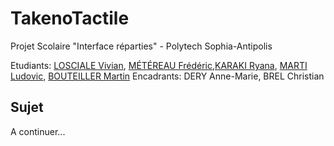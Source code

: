 # TakenoTactile

Projet Scolaire "Interface réparties" - Polytech Sophia-Antipolis

Etudiants: [LOSCIALE Vivian](https://github.com/vivianlosciale), [MÉTÉREAU Frédéric](https://github.com/MetereauFrederic),[KARAKI Ryana](https://github.com/RyanaKaraki), [MARTI Ludovic](), [BOUTEILLER Martin](https://github.com/mbouteiller)
Encadrants: DERY Anne-Marie, BREL Christian

## Sujet
A continuer...